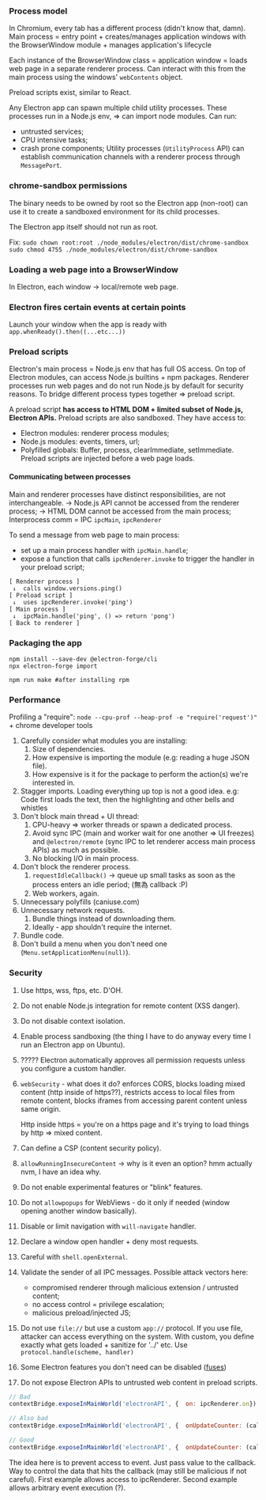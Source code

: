 ### Process model
In Chromium, every tab has a different process (didn't know that, damn).
Main process = entry point + creates/manages application windows with the BrowserWindow module + manages application's lifecycle

Each instance of the BrowserWindow class = application window = loads web page in a separate renderer process. Can interact with this from the main process using the windows' `webContents` object.

Preload scripts exist, similar to React.

Any Electron app can spawn multiple child utility processes. These processes run in a Node.js env, => can import node modules. Can run:
- untrusted services;
- CPU intensive tasks;
- crash prone components;
Utility processes (`UtilityProcess` API) can establish communication channels with a renderer process through `MessagePort`.

### chrome-sandbox permissions
The binary needs to be owned by root so the Electron app (non-root) can use it to create a sandboxed environment for its child processes. 

The Electron app itself should not run as root.

Fix:
`sudo chown root:root ./node_modules/electron/dist/chrome-sandbox`
`sudo chmod 4755 ./node_modules/electron/dist/chrome-sandbox`

### Loading a web page into a BrowserWindow
In Electron, each window -> local/remote web page.

### Electron fires certain events at certain points
Launch your window when the app is ready with
`app.whenReady().then((...etc...))`

### Preload scripts
Electron's main process = Node.js env that has full OS access.
On top of Electron modules, can access Node.js builtins + npm packages.
Renderer processes run web pages and do not run Node.js by default for security reasons.
To bridge different process types together => preload script.

A preload script **has access to HTML DOM + limited subset of Node.js, Electron APIs.**
Preload scripts are also sandboxed. They have access to:
- Electron modules: renderer process modules;
- Node.js modules: events, timers, url;
- Polyfilled globals: Buffer, process, clearImmediate, setImmediate.
Preload scripts are injected before a web page loads.


#### Communicating between processes
Main and renderer processes have distinct responsibilities, are not interchangeable.
-> Node.js API cannot be accessed from the renderer process;
-> HTML DOM cannot be accessed from the main process;
Interprocess comm = IPC
`ipcMain`, `ipcRenderer`

To send a message from web page to main process:
- set up a main process handler with `ipcMain.handle`;
- expose a function that calls `ipcRenderer.invoke` to trigger the handler in your preload script;
```
[ Renderer process ]
 ↓  calls window.versions.ping()
[ Preload script ]
 ↓  uses ipcRenderer.invoke('ping')
[ Main process ]
 ↓  ipcMain.handle('ping', () => return 'pong')
[ Back to renderer ]
```

### Packaging the app
```
npm install --save-dev @electron-forge/cli
npx electron-forge import

npm run make #after installing rpm
```

### Performance
Profiling a "require":
`node --cpu-prof --heap-prof -e "require('request')"` + chrome developer tools
1. Carefully consider what modules you are installing:
	1. Size of dependencies.
	2. How expensive is importing the module (e.g: reading a huge JSON file).
	3. How expensive is it for the package to perform the action(s) we're interested in.
2. Stagger imports. Loading everything up top is not a good idea.
   e.g: Code first loads the text, then the highlighting and other bells and whistles
3. Don't block main thread + UI thread:
	1. CPU-heavy => worker threads or spawn a dedicated process.
	2. Avoid sync IPC (main and worker wait for one another => UI freezes) and `@electron/remote` (sync IPC to let renderer access main process APIs) as much as possible.
	3. No blocking I/O in main process.
4. Don't block the renderer process.
	1. `requestIdleCallback()` -> queue up small tasks as soon as the process enters an idle period; (無為 callback :P)
	2. Web workers, again.
5. Unnecessary polyfills (caniuse.com)
6. Unnecessary network requests.
	1. Bundle things instead of downloading them.
	2. Ideally - app shouldn't require the internet.
7. Bundle code.
8. Don't build a menu when you don't need one (`Menu.setApplicationMenu(null)`).

### Security
1. Use https, wss, ftps, etc. D'OH.
2. Do not enable Node.js integration for remote content (XSS danger).
3. Do not disable context isolation.
4. Enable process sandboxing (the thing I have to do anyway every time I run an Electron app on Ubuntu).
5. ????? Electron automatically approves all permission requests unless you configure a custom handler.
6. `webSecurity` - what does it do? enforces CORS, blocks loading mixed content (http inside of https??), restricts access to local files from remote content, blocks iframes from accessing parent content unless same origin.
   
   Http inside https = you're on a https page and it's trying to load things by http => mixed content.
7. Can define a CSP (content security policy).
8. `allowRunningInsecureContent` -> why is it even an option? hmm actually nvm, I have an idea why.
9. Do not enable experimental features or "blink" features.
10. Do not `allowpopups` for WebViews - do it only if needed (window opening another window basically).
11. Disable or limit navigation with `will-navigate` handler.
12. Declare a window open handler + deny most requests.
13. Careful with `shell.openExternal`.
14. Validate the sender of all IPC messages. 
    Possible attack vectors here:
    - compromised renderer through malicious extension / untrusted content;
    - no access control = privilege escalation;
    - malicious preload/injected JS;
15. Do not use `file://` but use a custom `app://` protocol. If you use file, attacker can access everything on the system. With custom, you define exactly what gets loaded + sanitize for '../' etc. Use `protocol.handle(scheme, handler)`
16. Some Electron features you don't need can be disabled ([fuses](https://www.electronjs.org/docs/latest/tutorial/fuses))
17. Do not expose Electron APIs to untrusted web content in preload scripts.
```js
// Bad
contextBridge.exposeInMainWorld('electronAPI', {  on: ipcRenderer.on})

// Also bad
contextBridge.exposeInMainWorld('electronAPI', {  onUpdateCounter: (callback) => ipcRenderer.on('update-counter', callback)})

// Good
contextBridge.exposeInMainWorld('electronAPI', {  onUpdateCounter: (callback) => ipcRenderer.on('update-counter', (_event, value) => callback(value))})
```
The idea here is to prevent access to event. Just pass value to the callback.
Way to control the data that hits the callback (may still be malicious if not careful).
First example allows access to ipcRenderer.
Second example allows arbitrary event execution (?).
